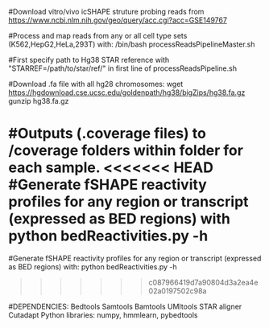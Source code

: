 #Download vitro/vivo icSHAPE struture probing reads from https://www.ncbi.nlm.nih.gov/geo/query/acc.cgi?acc=GSE149767

#Process and map reads from any or all cell type sets (K562,HepG2,HeLa,293T) with: 
/bin/bash processReadsPipelineMaster.sh

#First specify path to Hg38 STAR reference with "STARREF=/path/to/star/ref/" in first line of processReadsPipeline.sh

#Download .fa file with all hg28 chromosomes: 
wget https://hgdownload.cse.ucsc.edu/goldenpath/hg38/bigZips/hg38.fa.gz
gunzip hg38.fa.gz

#Outputs (.coverage files) to /coverage folders within folder for each sample.
<<<<<<< HEAD
#Generate fSHAPE reactivity profiles for any region or transcript (expressed as BED regions) with python bedReactivities.py -h
=======
#Generate fSHAPE reactivity profiles for any region or transcript (expressed as BED regions) with: 
python bedReactivities.py -h
>>>>>>> c087966419d7a90804d3a2ea4e02a0197502c98a

#DEPENDENCIES:
Bedtools
Samtools
Bamtools
UMItools
STAR aligner
Cutadapt
Python libraries: numpy, hmmlearn, pybedtools
